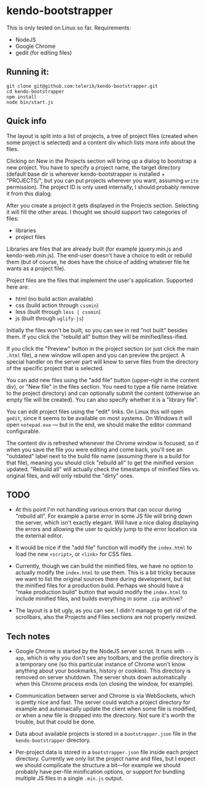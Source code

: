kendo-bootstrapper
==================

This is only tested on Linux so far.  Requirements:

- NodeJS
- Google Chrome
- gedit (for editing files)

## Running it:

    git clone git@github.com:telerik/kendo-bootstrapper.git
    cd kendo-bootstrapper
    npm install
    node bin/start.js

## Quick info

The layout is split into a list of projects, a tree of project files
(created when some project is selected) and a content div which lists more
info about the files.

Clicking on New in the Projects section will bring up a dialog to bootstrap
a new project.  You have to specify a project name, the target directory
(default base dir is wherever kendo-bootstrapper is installed + "PROJECTS/",
but you can put projects wherever you want, assuming `write` permission).
The project ID is only used internally, I should probably remove it from
this dialog.

After you create a project it gets displayed in the Projects section.
Selecting it will fill the other areas.  I thought we should support two
categories of files:

- libraries
- project files

Libraries are files that are already built (for example jquery.min.js and
kendo-web.min.js).  The end-user doesn't have a choice to edit or rebuild
them (but of course, he does have the choice of adding whatever file he
wants as a project file).

Project files are the files that implement the user's application.
Supported here are:

- html (no build action available)
- css (build action through `cssmin`)
- less (built through `less | cssmin`)
- js (built through `uglify-js`)

Initially the files won't be built, so you can see in red "not built"
besides them.  If you click the "rebuild all" button they will be
minified/less-ified.

If you click the "Preview" button in the project section (or just click the
main `.html` file), a new window will open and you can preview the project.
A special handler on the server part will know to serve files from the
directory of the specific project that is selected.

You can add new files using the "add file" button (upper-right in the
content div), or "New file" in the files section.  You need to type a file
name (relative to the project directory) and can optionally submit the
content (otherwise an empty file will be created).  You can also specify
whether it is a "library file".

You can edit project files using the "edit" links.  On Linux this will open
`gedit`, since it seems to be available on most systems.  On Windows it will
open `notepad.exe` — but in the end, we should make the editor command
configurable.

The content div is refreshed whenever the Chrome window is focused, so if
when you save the file you were editing and come back, you'll see an
"outdated" label next to the build file name (assuming there is a build for
that file), meaning you should click "rebuild all" to get the minified
version updated.  "Rebuild all" will actually check the timestamps of
minified files vs. original files, and will only rebuild the "dirty" ones.

## TODO

- At this point I'm not handling various errors that can occur during
  "rebuild all".  For example a parse error in some JS file will bring down
  the server, which isn't exactly elegant.  Will have a nice dialog
  displaying the errors and allowing the user to quickly jump to the error
  location via the external editor.

- It would be nice if the "add file" function will modify the `index.html`
  to load the new `<script>`, or `<link>` for CSS files.

- Currently, though we can build the minified files, we have no option to
  actually modify the `index.html` to use them.  This is a bit tricky
  because we want to list the original sources there during development, but
  list the minified files for a production build.  Perhaps we should have a
  "make production build" button that would modify the `index.html` to
  include minified files, and builds everything in some `.zip` archive?

- The layout is a bit ugly, as you can see.  I didn't manage to get rid of
  the scrollbars, also the Projects and Files sections are not properly
  resized.

## Tech notes

- Google Chrome is started by the NodeJS server script.  It runs with
  `--app`, which is why you don't see any toolbars, and the profile
  directory is a temporary one (so this particular instance of Chrome won't
  know anything about your bookmarks, history or cookies).  This directory
  is removed on server shutdown.  The server shuts down automatically when
  this Chrome process ends (on closing the window, for example).

- Communication between server and Chrome is via WebSockets, which is pretty
  nice and fast.  The server could watch a project directory for example and
  automaically update the client when some file is modified, or when a new
  file is dropped into the directory.  Not sure it's worth the trouble, but
  that could be done.

- Data about available projects is stored in a `bootstrapper.json` file in
  the `kendo-bootstrapper` directory.

- Per-project data is stored in a `bootstrapper.json` file inside each
  project directory.  Currently we only list the project name and files, but
  I expect we should complicate the structure a bit—for example we should
  probably have per-file minification options, or support for bundling
  multiple JS files in a single `.min.js` output.
